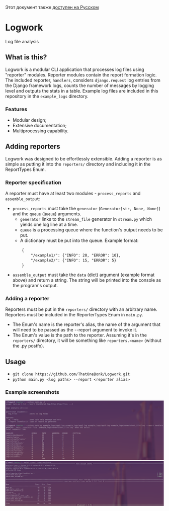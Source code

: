 Этот документ также [доступен на Русском](README_ru.md)
# Logwork
Log file analysis
## What is this?
Logwork is a modular CLI application that processes log files using "reporter" modules. Reporter modules contain the report formation logic. The included reporter, `handlers`, considers `django.request` log entries from the Django framework logs, counts the number of messages by logging level and outputs the stats in a table. Example log files are included in this repository in the `example_logs` directory.
### Features
- Modular design;
- Extensive documentation;
- Multiprocessing capability.
## Adding reporters
Logwork was designed to be effortlessly extensible. Adding a reporter is as simple as putting it into the `reporters/` directory and including it in the ReportTypes Enum.
### Reporter specification
A reporter must have at least two modules - `process_reports` and `assemble_output`:
- `process_reports` must take the `generator` (`Generator[str, None, None]`) and the `queue` (`Queue`) arguments.
    - `generator` links to the `stream_file` generator in `stream.py` which yields one log line at a time.
    - `queue` is a processing queue where the function's output needs to be put.
    - A dictionary must be put into the queue. Example format:
    ```
        {
            "/example1/": {"INFO": 20, "ERROR": 10},
            "/example2/": {"INFO": 15, "ERROR": 5}
        }
    ```
- `assemble_output` must take the `data` (dict) argument (example format above) and return a string. The string will be printed into the console as the program's output.
### Adding a reporter
Reporters must be put in the `reporters/` directory with an arbitrary name.
Reporters must be included in the ReporterTypes Enum in `main.py`.
- The Enum's name is the reporter's alias, the name of the argument that will need to be passed as the --report argument to invoke it.
- The Enum's value is the path to the reporter. Assuming it's in the `reporters/` directory, it will be something like `reporters.<name>` (without the .py postfx).
## Usage
- `git clone https://github.com/ThatOneBonk/Logwork.git`
- `python main.py <log paths> --report <reporter alias>`
### Example screenshots
![Example screenshot](assets/example_screenshot.png)
![Pytest coverage screenshot](assets/pytest_screenshot.png)
